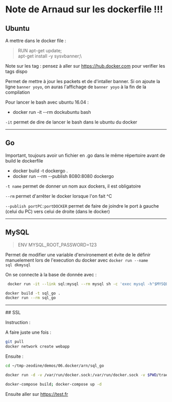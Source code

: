 Note de Arnaud sur les dockerfile !!!
===================================

## Ubuntu

A mettre dans le docker file : 

>RUN apt-get update;\
apt-get install -y sysvbanner;\

Note sur les tag : pensez à aller sur https://hub.docker.com pour verifier les tags dispo 

Permet de mettre à jour les packets et de d'intaller banner.
Si on ajoute la ligne <code>banner yoyo</code>, on auras l'affichage de <code>banner yoyo</code> à la fin de la compilation

Pour lancer le bash avec ubuntu 16.04 :

* docker run -it --rm dockubuntu bash

<code>-it</code> permet de dire de lancer le bash dans le ubuntu du docker

------------------------------------
## Go
Important, toujours avoir un fichier en .go dans le même répertoire avant de build le dockerfile 

* docker build -t dockergo  .
* docker run --rm --publish 8080:8080 dockergo

<code>-t name</code> permet de donner un nom aux dockers, il est obligatoire

<code>--rm</code> permet d'arrêter le docker lorsque l'on fait ^C

<code>--publish portPC:portDOCKER</code> permet de faire de joindre le port à gauche (celui du PC) vers celui de droite (dans le docker)

----------------------------------------

## MySQL

>ENV MYSQL_ROOT_PASSWORD=123

Permet de modifier une variable d'environement et évite de le définir manuelement lors de l'execution du docker avec <code>docker run --name sql dkmysql</code>

On se connecte à la base de donnée avec :
```bash 
 docker run -it --link sql:mysql --rm mysql sh -c 'exec mysql -h"$MYSQL_PORT_3306_TCP_ADDR" -P"$MYSQL_PORT_3306_TCP_PORT" -uroot -p"$MYSQL_ENV_MYSQL_ROOT_PASSWORD"'</code>
```

```bash
docker build -t sql_go .
docker run --rm sql_go
```

----------------------------------------

## SSL

Instruction :

A faire juste une fois :

```bash 
git pull
docker network create webapp
```
Ensuite :
```bash 
cd ~/tmp-zeodine/demos/06.docker/arn/sql_go

docker run -d -v /var/run/docker.sock:/var/run/docker.sock -v $PWD/traefik.toml:/traefik.toml -v $PWD/acme.json:/acme.json -p 80:80 -p 443:443 -l traefik.frontend.rule=Host:monitor.example.com -l traefik.port=8080 --network proxy --name traefik traefik:1.3.6-alpine --docker

docker-compose build; docker-compose up -d
```

Ensuite aller sur https://test.fr